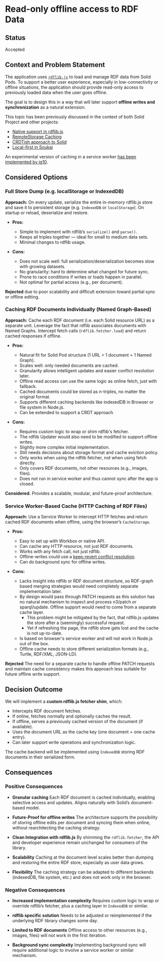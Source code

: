 # Read-only offline access to RDF Data

## Status

Accepted

## Context and Problem Statement

The application uses [`rdflib.js`](https://github.com/linkeddata/rdflib.js) to load and manage RDF data from Solid Pods. To support a better user experience, especially in low-connectivity or offline situations, the application should provide read-only access to previously loaded data when the user goes offline.

The goal is to design this in a way that will later support **offline writes and synchronization** as a natural extension.

This topic has been previously discussed in the context of both Solid Project and other projects:
 - [Native support in rdflib.js](https://github.com/linkeddata/rdflib.js)
 - [RemoteStorage Caching](https://remotestoragejs.readthedocs.io/en/v1.2.3/contributing/internals/cache-data-format.html)
 - [CRDTish approach to Solid](https://forum.solidproject.org/t/request-for-comments-crdtish-approach-to-solid/4211)
 - [Local-first in Soukai](https://soukai.js.org/guide/advanced/local-first.html#local-first)

An experimental version of caching in a service worker [has been implemented by jg10](https://jg10.solidcommunity.net/notes/sw.js).

## Considered Options

### Full Store Dump (e.g. localStorage or IndexedDB)

**Approach:** On every update, serialize the entire in-memory rdflib.js store and save it to persistent storage (e.g. `IndexedDB` or `localStorage`). On startup or reload, deserialize and restore.

* **Pros:**

  * Simple to implement with rdflib’s `serialize()` and `parse()`.
  * Keeps all triples together — ideal for small to medium data sets.
  * Minimal changes to rdflib usage.

* **Cons:**

  * Does not scale well: full serialization/deserialization becomes slow with growing datasets.
  * No granularity: hard to determine what changed for future sync.
  * Prone to race conditions if writes or loads happen in parallel.
  * Not optimal for partial access (e.g., per document).

**Rejected** due to poor scalability and difficult extension toward partial sync or offline editing.

### Caching RDF Documents Individually (Named Graph-Based)

**Approach:** Cache each RDF document (i.e. each Solid resource URL) as a separate unit. Leverage the fact that rdflib associates documents with Named Graphs. Intercept fetch calls (`rdflib.fetcher.load`) and return cached responses if offline.

* **Pros:**

  * Natural fit for Solid Pod structure (1 URL = 1 document = 1 Named Graph).
  * Scales well: only needed documents are cached.
  * Granularity allows intelligent updates and easier conflict resolution later.
  * Offline read access can use the same logic as online fetch, just with fallback.
  * Cached documents could be stored as n-triples, no matter the original format.
  * Supports different caching backends like indexedDB in Browser or file system in Node.js.
  * Can be extended to support a CRDT approach

* **Cons:**

  * Requires custom logic to wrap or shim rdflib's fetcher.
  * The rdflib Updater would also need to be modified to support offline writes.
  * Slightly more complex initial implementation.
  * Still needs decisions about storage format and cache eviction policy.
  * Only works when using the rdflib fetcher, not when using fetch directly.
  * Only covers RDF documents, not other resources (e.g., images, files).
  * Does not run in service worker and thus cannot sync after the app is closed.

**Considered.** Provides a scalable, modular, and future-proof architecture.

### Service Worker-Based Cache (HTTP Caching of RDF Files)

**Approach:** Use a Service Worker to intercept HTTP fetches and return cached RDF documents when offline, using the browser’s `CacheStorage`.

* **Pros:**

  * Easy to set up with Workbox or native API.
  * Can cache any HTTP resource, not just RDF documents.
  * Works with any fetch call, not just rdflib.
  * Offline-writes could use a [keep-revert conflict resolution](https://remotestoragejs.readthedocs.io/en/v1.2.3/contributing/internals/cache-data-format.html#keep-revert-conflict-resolution]).
  * Can do background sync for offline writes.

* **Cons:**

  * Lacks insight into rdflib or RDF document structure, so RDF-graph based merging strategies would need completely separate implementation later.
  * By design would pass through PATCH requests as this solution has no natural mechanism to inspect and process n3/patch or sparql/update. Offline support would need to come from a separate cache layer.
    * This problem might be mitigated by the fact, that rdflib.js updates the store after a (seemingly) successful request.
    * Yet if refreshing the page, the rdflib store gets lost and the cache is not up-to-date.
  * Is based on browser's service worker and will not work in Node.js out of the box.
  * Offline cache needs to store different serialization formats (e.g., Turtle, RDF/XML, JSON-LD).

**Rejected** The need for a separate cache to handle offline PATCH requests and maintain cache consistency makes this approach less suitable for future offline write support.

## Decision Outcome

We will implement a **custom rdflib.js fetcher shim**, which:

* Intercepts RDF document fetches.
* If online, fetches normally and optionally caches the result.
* If offline, serves a previously cached version of the document (if available).
* Uses the document URL as the cache key (one document = one cache entry).
* Can later support write operations and synchronization logic.

The cache backend will be implemented using `IndexedDB` storing RDF documents in their serialized form.

## Consequences

### Positive Consequences

* **Granular caching**
  Each RDF document is cached individually, enabling selective access and updates. Aligns naturally with Solid’s document-based model.

* **Future-Proof for offline writes**
  The architecture supports the possibility of storing offline edits per document and syncing them when online, without rearchitecting the caching strategy.

* **Clean Integration with rdflib.js**
  By shimming the `rdflib.fetcher`, the API and developer experience remain unchanged for consumers of the library.

* **Scalability**
  Caching at the document level scales better than dumping and restoring the entire RDF store, especially as user data grows.

* **Flexibility**
  The caching strategy can be adapted to different backends (indexedDB, file system, etc.) and does not work only in the browser.

### Negative Consequences

* **Increased implementation complexity**
  Requires custom logic to wrap or override rdflib’s fetcher, plus a caching layer in `IndexedDB` or similar.

* **rdflib specific solution**
  Needs to be adjusted or reimplemented if the underlying RDF library changes some day.

* **Limited to RDF documents**
  Offline access to other resources (e.g., images, files) will not work in the first iteration.

* **Background sync complexity**
  Implementing background sync will require additional logic to involve a service worker or similar mechanism.